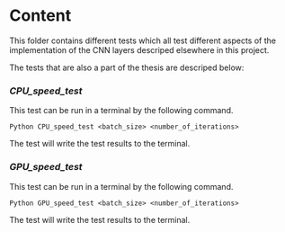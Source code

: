 # Content

This folder contains different tests which all test different aspects of the implementation of the CNN layers descriped elsewhere in this project.

The tests that are also a part of the thesis are descriped below:

### *CPU_speed_test*

This test can be run in a terminal by the following command.

```
Python CPU_speed_test <batch_size> <number_of_iterations>
```

The test will write the test results to the terminal.

### *GPU_speed_test*

This test can be run in a terminal by the following command.

```
Python GPU_speed_test <batch_size> <number_of_iterations>
```

The test will write the test results to the terminal.
